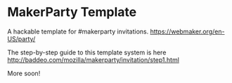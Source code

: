 MakerParty Template
===================

A hackable template for #makerparty invitations.
https://webmaker.org/en-US/party/

The step-by-step guide to this template system is here
http://baddeo.com/mozilla/makerparty/invitation/step1.html

More soon!